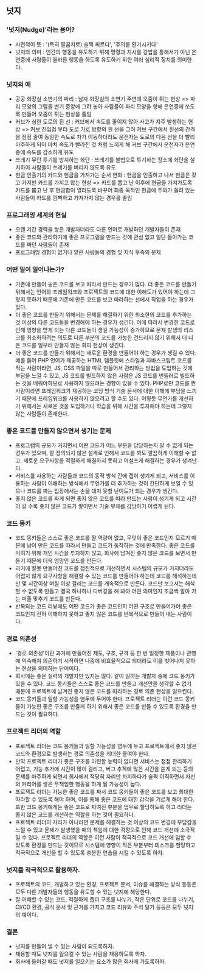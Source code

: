 ## 넛지

### '넛지(Nudge)'라는 용어?
- 사전적이 뜻 : '(특히 팔꿈치로) 슬쩍 찌르다', '주의를 환기시키다'
- 넛지의 의미 : 인간의 행동을 유도하기 위해 명령과 지시를 강압을 통해서가 아닌 은연중에 사람들이 올바른 행동을 하도록 유도하기 위한 여러 심리적 장치를 의미한다.

### 넛지의 예
- 공공 화장실 소변기의 파리 : 남자 화장실의 소변기 주변에 오줌이 튀는 현상 => 파리 모양의 그림을 변기 중앙에 그려 놓아 사람들이 파리 모양을 향해 은연중에 쏘도록 만들어 오줌이 튀는 현상을 줄임
- 커브가 심한 도로의 흰 선 : 커브에서 속도를 줄이지 않아 사고가 자주 발생하는 현상 => 커브 진입점 부터 도로 가로 방향의 흰 선을 그려 커브 구간에서 흰선의 간격을 점점 줄여 동일한 속도로 차가 이동하더라도 운전자는 도로의 다음 선을 더 빨리 마주하게 되어 마치 속도가 빨라진 것 처럼 느끼게 해 커브 구간에서 운전자가 은연중에 속도를 감소하게 유도
- 쓰레기 무단 투기를 방지하는 화단 : 쓰레기를 불법으로 투기하는 장소에 화단을 설치하여 사람들이 쓰레기를 버리지 않도록 유도
- 현금 인출기의 카드와 현금을 가져가는 순서 변화 : 현금을 인출하고 나서 현금은 갖고 가지만 카드를 가지고 않는 현상 => 카드를 뽑고 난 이후에 현금을 가져가도록 카드를 뽑고 난 후 현금함이 열리도록 바꾸어 최종 목적인 현금에 주의가 쏠려 있는 사람들이 카드를 깜빡하고 가져가지 않는 경우를 줄임

### 프로그래밍 세계의 현실
- 오랜 기간 경력을 쌓은 개발자더라도 다른 언어로 개발하던 개발자들이 존재
- 좋은 코드와 관리하기에 좋은 프로그램을 만드는 것에 관심 없고 일단 돌아가는 코드를 짜던 사람들이 존재
- 프로그래밍 경험이 없거나 얕은 사람들의 경험 및 지식 부족의 문제

### 어떤 일이 일어나는가?
- 기존에 만들어 놓은 코드를 보고 따라서 만드는 경우가 많다. 더 좋은 코드를 만들기 위해서는 언어와 프레임워크와 프로젝트의 코드에 대한 이해도가 있어야 하는데 그렇지 못하기 때문에 기존에 만든 코드를 보고 따라하는 선에서 작업을 하는 경우가 있다.
- 더 좋은 코드를 만들기 위해서는 문제를 해결하기 위한 최소한의 코드를 추가하는 것 이상의 다른 코드들을 변경해야 하는 경우가 생긴다. 이에 따라서 변경한 코드로 인해 영향을 받게 되는 다른 코드들이 생길 가능성이 증가하므로 문제 발생의 리스크를 최소화하려는 의도로 다른 부분의 코드를 가능한 건드리지 않기 위해서 더 나은 코드를 일부러 만들지 않는 회피 현상이 생긴다.
- 더 좋은 코드를 만들기 위해서는 새로운 환경을 만들어야 하는 경우가 생길 수 있다. 예를 들어 PHP 언어가 제공하는 HTML 템플릿에 스타일과 자바스크립트 코드를 적는 사람이라면, JS, CSS 파일을 따로 만들어서 관리하는 방법을 도입하는 것에 부담을 느낄 수 있고, JS 코드를 빌드하지 않은 사람은 JS 코드를 번들러로 빌드하는 것을 배워야하므로 사용하지 않으려는 경향이 있을 수 있다. PHP로만 코드를 짠 사람이라면 프레임워크가 제공하는 코딩 방식 기술 문서에 대한 이해에 부담을 느끼기 때문에 프레임워크를 사용하지 않으려고 할 수도 있다. 이렇듯 무언가를 개선하기 위해서는 새로운 것을 도입하거나 학습을 위해 시간을 투자해야 하는데 그렇지 않는 사람들이 존재한다.

### 좋은 코드를 만들지 않으면서 생기는 문제
- 프로그램의 규모가 커지면서 어떤 코드가 어느 부분을 담당하는지 알 수 없게 되는 경우가 있으며, 잘 정의되지 않은 설계로 인해서 코드를 봐도 깔끔하게 이해할 수 없고, 새로운 요구사항을 적절하게 해결하지 못하고 어설프게 해결하는 경우가 생겨난다.
- 서비스를 사용하는 사람들과 코드의 동작 방식 간에 겝이 생기게 되고, 서비스를 이용하는 사람이 이해하는 방식에서 무언가를 더 추가하는 것이 간단하게 보일 수 있으나 코드를 짜는 입장에서는 손을 대지 못할 난이도가 되는 경우가 생긴다.
- 좋지 않은 코드를 짜게 되면 좋지 않은 코드를 따라 만드는 사람이 생기게 되고 시간이 갈 수록 좋지 않은 코드가 쌓이면서 기술 부채를 감당하기 어렵게 된다.

### 코드 몽키
- 코드 몽키들은 스스로 좋은 코드를 짤 역량이 없고, 무엇이 좋은 코드인지 모르기 때문에 남이 만든 코드를 따라서 만들고 코드가 동작하는 것에 만족한다. 좋은 코드를 익히기 위해 개인 시간을 투자하지 않고, 회사에 남겨진 좋지 않은 코드를 보면서 만들기 때문에 더욱 엉망인 코드를 만든다.
- 과거에 잘못 만들어진 코드를 점진적으로 개선하면서 시스템의 규모가 커지더라도 어렵지 않게 요구사항을 해결할 수 있는 코드를 만들어야 하는데 코드를 해석하는데만 몇 시간이상 며칠 이상 걸리는 코드를 계속적으로 만든다. 코드만 보고서는 해석할 수 없도록 만들고 결국 하나하나 디버깅을 해 봐야 어떤 의미인지 조금씩 알아 가는 퍼즐 맞추기 코드를 만든다.
- 반복되는 코드 리뷰에도 어떤 코드가 좋은 코드인지 어떤 구조로 만들어가야 좋은 코드인지 전혀 이해하지 못하고 좋지 않은 코드를 반복적으로 만들어 내는 사람이다.

### 경로 의존성
- '경로 의존성'이란 과거에 만들어진 제도, 구조, 규격 등 한 번 일정한 제품이나 관행에 익숙해져 의존하기 시작하면 나중에 비효율적으로 되더라도 이를 벗어나지 못하는 현상을 의미하는 단어이다.
- 회사에는 좋은 실력의 개발자만 있지는 않다. 같이 일하는 개발자 중에 코드 몽키가 있을 수 있다. 코드 몽키들은 스스로 좋은 코드를 만들고 개선안을 생각할 수 없기 때문에 프로젝트에 남겨진 좋지 않은 코드를 따라하는 경로 의존 현상을 일으킨다.
- 코드 몽키들과 일할 가능성을 염두에 두어야 한다. 프로젝트 리더는 이런 코드 몽키들이 가능한 좋은 구조를 만들게 하기 위해서 좋은 코드를 만들 수 있도록 환경을 만드는 것이 필요하다.

### 프로젝트 리더의 역할
- 프로젝트 리더는 코드 몽키들과 일할 가능성을 염두에 두고 프로젝트에서 좋지 않은 코드와 환경으로 발생하는 경로 의존성을 최대한 줄여야 한다.
- 만약 프로젝트 리더가 좋은 구조를 마련할 능력이 없다면 서비스는 점점 관리하기 어렵고, 기능 추가에 시간이 많이 걸리고, 버그 추적에 많은 시간을 쏟게 되는 등의 문제를 마주하게 되면서 회사에서 적당히 자리만 차지하다가 슬쩍 이직하면서 자신의 커리어를 쌓은 무책임한 행동을 하게 될 가능성이 높다.
- 프로젝트 리더는 가능한 좋은 코드를 짜서 코드 몽키들이 좋은 코드를 보고 최대한 따라할 수 있도록 해야 하며, 이를 통해 좋은 코드에 대한 감각을 기르게 해야 한다. 또한 코드 몽키에게는 좋은 코드로 짜여진 부분을 업무로 할당하도록 하고 리더는 좋지 않은 코드를 개선하는 역할을 하는 것이 필요하다.
- 프로젝트 리더의 자리가 아니라면 문제를 해결하는 것 이상의 코드 변경에 부담감을 느낄 수 있고 문제가 발생했을 때의 책임에 대한 걱정으로 인해 코드 개선에 소극적일 수 있다. 프로젝트 리더의 역할은 이런 사람이 적극적으로 코드 개선에 임할 수 있도록 환경을 만드는 것이므로 시스템에 영향이 적은 부분부터 테스크를 할당하고 적극적으로 개선을 할 수 있도록 충분한 연습을 시킬 수 있도록 하자.

### 넛지를 적극적으로 활용하자.
- 프로젝트의 코드, 개발하고 있는 환경, 프로젝트 문서, 이슈를 해결하는 방식 등등은 모두 다른 개발자들의 행동을 유도할 수 있는 넛지에 해당한다.
- 잘 이해할 수 있는 코드, 적절하게 폴더 구조를 나누기, 작은 단위로 코드를 나누기, CI/CD 환경, 공식 문서 및 근거를 가지고 코드 리뷰와 주석 달기 등등은 모두 넛지의 예이다.

### 결론
- 넛지를 만들어 낼 수 있는 사람이 되도록하자.
- 채용할 때도 넛지를 일으킬 수 있는 사람을 채용하도록 하자.
- 회사에 들어갈 때도 넛지를 일으키는 요소가 많은 회사에 가도록하자.
